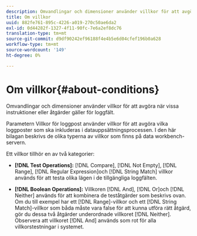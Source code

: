 ```yaml
---
description: Omvandlingar och dimensioner använder villkor för att avgöra när vissa instruktioner eller åtgärder gäller för loggfält.
title: Om villkor
uuid: 882fe761-895c-4226-a019-270c50ae6da2
exl-id: 0d44282f-1327-4f11-90fc-7e6a2ef8dc76
translation-type: tm+mt
source-git-commit: d9df90242ef96188f4e4b5e6d04cfef196b0a628
workflow-type: tm+mt
source-wordcount: '149'
ht-degree: 0%

---
```


# Om villkor{#about-conditions}

Omvandlingar och dimensioner använder villkor för att avgöra när vissa instruktioner eller åtgärder gäller för loggfält.

Parametern Villkor för loggpost använder villkor för att avgöra vilka loggposter som ska inkluderas i datauppsättningsprocessen. I den här bilagan beskrivs de olika typerna av villkor som finns på data workbench-servern.

Ett villkor tillhör en av två kategorier:

* **[!DNL Test Operations]:** [!DNL Compare],  [!DNL Not Empty],  [!DNL Range],  [!DNL Regular Expression]och  [!DNL String Match] villkor används för att testa olika lägen i de tillgängliga loggfälten.

* **[!DNL Boolean Operations]:** Villkoren  [!DNL And],  [!DNL Or]och  [!DNL Neither] används för att kombinera de teståtgärder som beskrivs ovan. Om du till exempel har ett [!DNL Range]-villkor och ett [!DNL String Match]-villkor som båda måste vara false för att kunna utföra rätt åtgärd, gör du dessa två åtgärder underordnade villkoret [!DNL Neither]. Observera att villkoret [!DNL And] används som rot för alla villkorstestningar i systemet.
